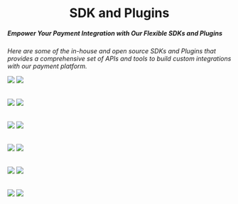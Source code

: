 <h1 align="center">
SDK and Plugins
</h1>

##### Empower Your Payment Integration with Our Flexible SDKs and Plugins

*Here are some of the in-house and open source SDKs and Plugins that provides a comprehensive set of APIs and tools to build custom integrations with our payment platform.*
<table>
  <tr>
    
[![](https://developer.chapa.co/uploads/dotnet.png)](https://github.com/Chapa-Et/chapa-dotnet "DotNet")
[![](https://developer.chapa.co/uploads/express.png)](https://github.com/Chapa-Et/chapa-express "Express")
</tr>
</table>
<table>
</tr>
  
[![](https://developer.chapa.co/uploads/kotlin.png)](https://github.com/Chapa-Et/chapa-kotlin "Kotlin")
[![](https://developer.chapa.co/uploads/laravel.png)](https://github.com/Chapa-Et/chapa-laravel "Laravel")
</tr>
</table>

<table>
  <tr>
   

[![](https://developer.chapa.co/uploads/python.png)](https://github.com/Chapa-Et/chapa-python "Python")
[![](https://developer.chapa.co/uploads/nodejs.png)](https://github.com/Chapa-Et/chapa-nodejs "NodeJs")

</tr>
</table>

<table>
  <tr>
    
[![](https://developer.chapa.co/uploads/nestjs.png)](https://github.com/Chapa-Et/chapa-nestjs "NestJs")
[![](https://developer.chapa.co/uploads/django.png)](https://github.com/Chapa-Et/chapa-django "Django")


</tr>
</table>

<table>
  <tr>
    
[![](https://developer.chapa.co/uploads/go.png)](https://github.com/Chapa-Et/chapa-go "Go")
[![](https://developer.chapa.co/uploads/woocomerce.png)](https://github.com/Chapa-Et/chapa-woocomerce "WooCommerce")
    
  </tr>
</table>

<table>
  <tr>
    
[![](https://developer.chapa.co/uploads/rust.png)](https://github.com/Chapa-Et/chapa-rust "Rust")
[![](https://developer.chapa.co/uploads/odoo.png)](https://github.com/primeKal/chapa_payement_intgration "Odoo")

</tr>
</table>


